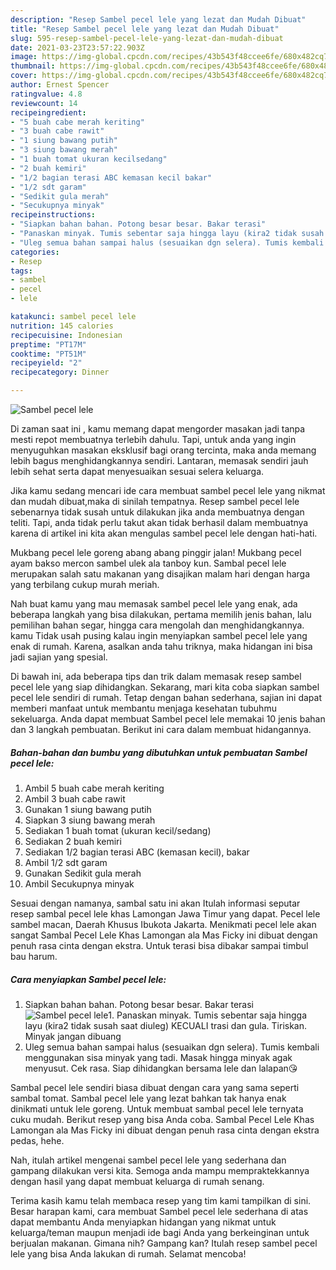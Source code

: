 ```yaml
---
description: "Resep Sambel pecel lele yang lezat dan Mudah Dibuat"
title: "Resep Sambel pecel lele yang lezat dan Mudah Dibuat"
slug: 595-resep-sambel-pecel-lele-yang-lezat-dan-mudah-dibuat
date: 2021-03-23T23:57:22.903Z
image: https://img-global.cpcdn.com/recipes/43b543f48ccee6fe/680x482cq70/sambel-pecel-lele-foto-resep-utama.jpg
thumbnail: https://img-global.cpcdn.com/recipes/43b543f48ccee6fe/680x482cq70/sambel-pecel-lele-foto-resep-utama.jpg
cover: https://img-global.cpcdn.com/recipes/43b543f48ccee6fe/680x482cq70/sambel-pecel-lele-foto-resep-utama.jpg
author: Ernest Spencer
ratingvalue: 4.8
reviewcount: 14
recipeingredient:
- "5 buah cabe merah keriting"
- "3 buah cabe rawit"
- "1 siung bawang putih"
- "3 siung bawang merah"
- "1 buah tomat ukuran kecilsedang"
- "2 buah kemiri"
- "1/2 bagian terasi ABC kemasan kecil bakar"
- "1/2 sdt garam"
- "Sedikit gula merah"
- "Secukupnya minyak"
recipeinstructions:
- "Siapkan bahan bahan. Potong besar besar. Bakar terasi"
- "Panaskan minyak. Tumis sebentar saja hingga layu (kira2 tidak susah saat diuleg) KECUALI trasi dan gula. Tiriskan. Minyak jangan dibuang"
- "Uleg semua bahan sampai halus (sesuaikan dgn selera). Tumis kembali menggunakan sisa minyak yang tadi. Masak hingga minyak agak menyusut. Cek rasa. Siap dihidangkan bersama lele dan lalapan😘"
categories:
- Resep
tags:
- sambel
- pecel
- lele

katakunci: sambel pecel lele 
nutrition: 145 calories
recipecuisine: Indonesian
preptime: "PT17M"
cooktime: "PT51M"
recipeyield: "2"
recipecategory: Dinner

---
```



![Sambel pecel lele](https://img-global.cpcdn.com/recipes/43b543f48ccee6fe/680x482cq70/sambel-pecel-lele-foto-resep-utama.jpg)

Di zaman  saat ini , kamu memang dapat mengorder masakan jadi tanpa mesti repot membuatnya terlebih dahulu. Tapi, untuk anda yang ingin menyuguhkan masakan eksklusif bagi orang tercinta, maka anda memang lebih bagus menghidangkannya sendiri. Lantaran, memasak sendiri jauh lebih sehat serta dapat menyesuaikan sesuai selera keluarga.

Jika kamu sedang mencari ide cara membuat sambel pecel lele yang nikmat dan mudah dibuat,maka di sinilah tempatnya. Resep sambel pecel lele  sebenarnya tidak susah untuk dilakukan jika anda membuatnya dengan teliti. Tapi, anda tidak perlu takut akan tidak berhasil dalam membuatnya 
karena di artikel ini kita akan mengulas sambel pecel lele dengan hati-hati.  

Mukbang pecel lele goreng abang abang pinggir jalan! Mukbang pecel ayam bakso mercon sambel ulek ala tanboy kun. Sambal pecel lele merupakan salah satu makanan yang disajikan malam hari dengan harga yang terbilang cukup murah meriah.

Nah buat kamu yang mau memasak sambel pecel lele yang enak, ada beberapa langkah yang bisa dilakukan, pertama memilih jenis bahan, lalu pemilihan bahan segar, hingga cara mengolah dan menghidangkannya. kamu Tidak usah pusing kalau ingin menyiapkan sambel pecel lele yang enak di rumah. Karena, asalkan anda  tahu triknya, maka hidangan ini bisa jadi sajian yang spesial.

Di bawah ini, ada beberapa tips dan trik dalam memasak resep sambel pecel lele yang siap dihidangkan. Sekarang, mari kita coba siapkan sambel pecel lele sendiri di rumah. Tetap dengan bahan sederhana, sajian ini dapat memberi manfaat untuk membantu menjaga kesehatan tubuhmu sekeluarga. Anda dapat membuat Sambel pecel lele memakai 10 jenis bahan dan 3 langkah pembuatan. Berikut ini cara dalam membuat hidangannya.

<!--inarticleads1-->

##### Bahan-bahan dan bumbu yang dibutuhkan untuk pembuatan Sambel pecel lele:

1. Ambil 5 buah cabe merah keriting
1. Ambil 3 buah cabe rawit
1. Gunakan 1 siung bawang putih
1. Siapkan 3 siung bawang merah
1. Sediakan 1 buah tomat (ukuran kecil/sedang)
1. Sediakan 2 buah kemiri
1. Sediakan 1/2 bagian terasi ABC (kemasan kecil), bakar
1. Ambil 1/2 sdt garam
1. Gunakan Sedikit gula merah
1. Ambil Secukupnya minyak


Sesuai dengan namanya, sambal satu ini akan Itulah informasi seputar resep sambal pecel lele khas Lamongan Jawa Timur yang dapat. Pecel lele sambel macan, Daerah Khusus Ibukota Jakarta. Menikmati pecel lele akan sangat Sambal Pecel Lele Khas Lamongan ala Mas Ficky ini dibuat dengan penuh rasa cinta dengan ekstra. Untuk terasi bisa dibakar sampai timbul bau harum. 

<!--inarticleads2-->

##### Cara menyiapkan Sambel pecel lele:

1. Siapkan bahan bahan. Potong besar besar. Bakar terasi
<img src="https://img-global.cpcdn.com/steps/724276c8108b917d/160x128cq70/sambel-pecel-lele-langkah-memasak-1-foto.jpg" alt="Sambel pecel lele">1. Panaskan minyak. Tumis sebentar saja hingga layu (kira2 tidak susah saat diuleg) KECUALI trasi dan gula. Tiriskan. Minyak jangan dibuang
1. Uleg semua bahan sampai halus (sesuaikan dgn selera). Tumis kembali menggunakan sisa minyak yang tadi. Masak hingga minyak agak menyusut. Cek rasa. Siap dihidangkan bersama lele dan lalapan😘


Sambal pecel lele sendiri biasa dibuat dengan cara yang sama seperti sambal tomat. Sambal pecel lele yang lezat bahkan tak hanya enak dinikmati untuk lele goreng. Untuk membuat sambal pecel lele ternyata cuku mudah. Berikut resep yang bisa Anda coba. Sambal Pecel Lele Khas Lamongan ala Mas Ficky ini dibuat dengan penuh rasa cinta dengan ekstra pedas, hehe. 

Nah, itulah artikel mengenai  sambel pecel lele  yang sederhana dan gampang dilakukan versi kita. Semoga anda mampu mempraktekkannya dengan hasil yang dapat membuat keluarga di rumah senang. 

Terima kasih kamu telah membaca resep yang tim kami tampilkan di sini. Besar harapan kami, cara membuat  Sambel pecel lele sederhana di atas dapat membantu Anda menyiapkan hidangan yang nikmat untuk keluarga/teman maupun menjadi ide bagi Anda yang berkeinginan untuk berjualan makanan. Gimana nih? Gampang kan? Itulah resep sambel pecel lele yang bisa Anda lakukan di rumah. Selamat mencoba!


